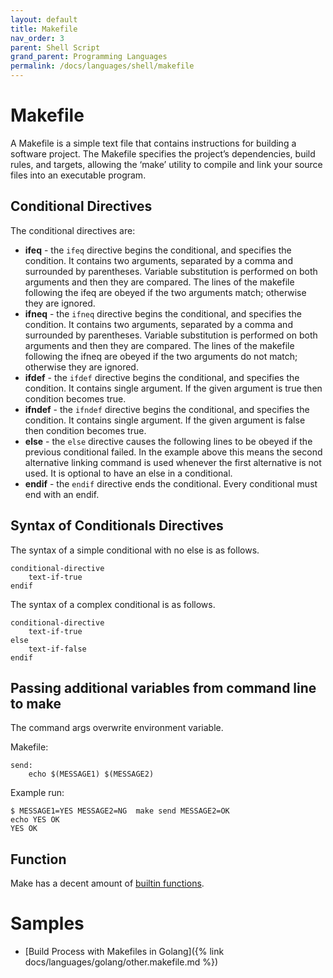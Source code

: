 ```yaml
---
layout: default
title: Makefile
nav_order: 3
parent: Shell Script
grand_parent: Programming Languages
permalink: /docs/languages/shell/makefile
---
```


# Makefile

A Makefile is a simple text file that contains instructions for building a software project. The Makefile specifies the project’s dependencies, build rules, and targets, allowing the ‘make’ utility to compile and link your source files into an executable program.

## Conditional Directives

The conditional directives are:

- __ifeq__ - the `ifeq` directive begins the conditional, and specifies the condition. It contains two arguments, separated by a comma and surrounded by parentheses. Variable substitution is performed on both arguments and then they are compared. The lines of the makefile following the ifeq are obeyed if the two arguments match; otherwise they are ignored.
- __ifneq__ - the `ifneq` directive begins the conditional, and specifies the condition. It contains two arguments, separated by a comma and surrounded by parentheses. Variable substitution is performed on both arguments and then they are compared. The lines of the makefile following the ifneq are obeyed if the two arguments do not match; otherwise they are ignored.
- __ifdef__ - the `ifdef` directive begins the conditional, and specifies the condition. It contains single argument. If the given argument is true then condition becomes true.
- __ifndef__ - the `ifndef` directive begins the conditional, and specifies the condition. It contains single argument. If the given argument is false then condition becomes true.
- __else__ - the `else` directive causes the following lines to be obeyed if the previous conditional failed. In the example above this means the second alternative linking command is used whenever the first alternative is not used. It is optional to have an else in a conditional.
- __endif__ - the `endif` directive ends the conditional. Every conditional must end with an endif.

## Syntax of Conditionals Directives

The syntax of a simple conditional with no else is as follows.

```
conditional-directive
    text-if-true
endif
```

The syntax of a complex conditional is as follows.

```
conditional-directive
    text-if-true
else
    text-if-false
endif
```

## Passing additional variables from command line to make

The command args overwrite environment variable.

Makefile:
```
send:
    echo $(MESSAGE1) $(MESSAGE2)
```

Example run:

```
$ MESSAGE1=YES MESSAGE2=NG  make send MESSAGE2=OK
echo YES OK
YES OK
```

## Function

Make has a decent amount of [builtin functions](https://www.gnu.org/software/make/manual/html_node/Functions.html).

# Samples

- [Build Process with Makefiles in Golang]({% link docs/languages/golang/other.makefile.md %})
